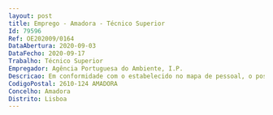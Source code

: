 ```yaml
--- 
layout: post
title: Emprego - Amadora - Técnico Superior
Id: 79596
Ref: OE202009/0164
DataAbertura: 2020-09-03
DataFecho: 2020-09-17
Trabalho: Técnico Superior
Empregador: Agência Portuguesa do Ambiente, I.P.
Descricao: Em conformidade com o estabelecido no mapa de pessoal, o posto de trabalho enquadra se no exercício de funções da carreira geral de técnico superior, nos termos do mapa anexo ao artigo n.º 2 do artigo 88.º da Lei n.º 35 2014, de 20 de junho. Genericamente, caracteriza se pelo exercício de funções nas áreas de competências da Divisão de Fluxos Específicos e Mercado de Resíduos. Em particular, incluem definir, implementar e acompanhar as políticas e estratégias nacionais para a gestão de fluxos específicos de resíduos e avaliar novas estratégias de gestão, nomeadamente para fluxos de resíduos emergentes, bem como, assegurar a elaboração de normas e regulamentos necessários à adequada gestão de fluxos e acompanhar a execução dos planos e dos programas de gestão de resíduos e proceder à respetiva monitorização, assegurar, no âmbito da abordagem integrada de licenciamento da competência da APA, I. P., e em articulação com os demais serviços da Administração Pública com competências na matéria, nos termos da legislação aplicável, o licenciamento das entidades gestoras dos fluxos específicos de resíduos (sistemas integrados ou individuais), garantir a monitorização e a avaliação de desempenho das entidades gestoras de fluxos específicos de resíduos e proceder ao acompanhamento da sua atividade, bem como, assegurar as auditorias no âmbito dos sistemas de gestão de fluxos específicos de resíduos, assegurar a autorização das entidades gestoras de plataformas de negociação no mercado organizado de resíduos, garantir o acompanhamento e avaliação da atividade de registo de produtores, bem como assegurar a coordenação, preparar e submeter os relatórios e comunicações nacionais para efeitos do cumprimento das obrigações comunitárias em matéria de resíduos.
CodigoPostal: 2610-124 AMADORA
Concelho: Amadora
Distrito: Lisboa
--- 
```

